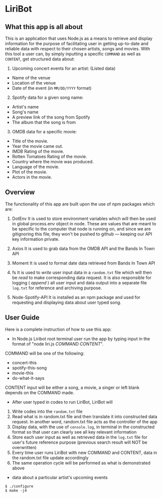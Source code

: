 # LiriBot

## What this app is all about

This is an application that uses Node.js as a means to retrieve and display information for the purpose of facilitating user in getting up-to-date and reliable data with respect to their chosen artists, songs and movies. With this tool a user can, by simply inputting a specific `COMMAND` as well as `CONTENT`, get structured data about:

1. Upcoming concert events for an artist: (Listed data)

- Name of the venue
- Location of the venue
- Date of the event (in `MM/DD/YYYY` format)

2. Spotify data for a given song name:

- Artist's name
- Song's name
- A preview link of the song from Spotify
- The album that the song is from

3. OMDB data for a specific movie:

- Title of the movie.
- Year the movie came out.
- IMDB Rating of the movie.
- Rotten Tomatoes Rating of the movie.
- Country where the movie was produced.
- Language of the movie.
- Plot of the movie.
- Actors in the movie.

## Overview

The functionality of this app are built upon the use of npm packages which are:

1. DotEnv
   It is used to store environment variables which will then be used in global process.env object in node. These are values that are meant to be specific to the computer that node is running on, and since we are gitignoring this file, they won't be pushed to github — keeping our API key information private.

2. Axios
   It is used to grab data from the OMDB API and the Bands In Town API

3. Moment
   It is used to format date data retrieved from Bands In Town API

4. fs
   It is used to _write_ user input data in a `random.txt` file which will then be _read_ to make corresponding data request. It is also responsible for logging ( _append_ ) all user input and data output into a separate file `log.txt` for reference and archiving purpose.

5. Node-Spotify-API
   It is installed as an npm package and used for requesting and displaying data about user typed song.

## User Guide

Here is a complete instruction of how to use this app:

- In Node.js Liribot root terminal user run the app by typing input in the format of "node liri.js _COMMAND_ _CONTENT_".

COMMAND will be one of the following:

- concert-this
- spotify-this-song
- movie-this
- do-what-it-says

CONTENT input will be either a song, a movie, a singer or left blank depends on the COMMAND made.

- After user typed in codes to run LiriBot, LiriBot will

1.  Write codes into the `random.txt` file
2.  Read what is in random.txt file and then translate it into constructed data request. In another word, random.txt file acts as the controller of the app
3.  Display data, with the use of `console.log`, in terminal in the constructed format so that user can clearly see all key relevant information
4.  Store each user input as well as retrieved data in the `log.txt` file for user's future reference purpose (previous search result will NOT be overwritten)
5.  Every time user runs LiriBot with new COMMAND and CONTENT, data in the random.txt file update accordingly
6.  The same operation cycle will be performed as what is demonstrated above

- data about a particular artist's upcoming events

```console
$ ./configure
$ make -j4
```
